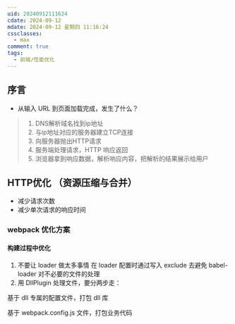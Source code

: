 ```yaml
---
uid: 20240912111624
cdate: 2024-09-12
mdate: 2024-09-12 星期四 11:16:24
cssclasses:
  - max
comment: true
tags:
  - 前端/性能优化
---
```


## 序言
- 从输入 URL 到页面加载完成，发生了什么？
> 1. DNS解析域名找到ip地址
> 2. 与ip地址对应的服务器建立TCP连接
> 3. 向服务器抛出HTTP请求
> 4. 服务端处理请求，HTTP 响应返回
> 5. 浏览器拿到响应数据，解析响应内容，把解析的结果展示给用户

## HTTP优化 （资源压缩与合并）
- 减少请求次数
- 减少单次请求的响应时间

### webpack 优化方案

#### 构建过程中优化

1.  不要让 loader 做太多事情
	 在 loader 配置时通过写入 exclude 去避免 babel-loader 对不必要的文件的处理
2. 用 DllPlugin 处理文件，要分两步走：

基于 dll 专属的配置文件，打包 dll 库

基于 webpack.config.js 文件，打包业务代码